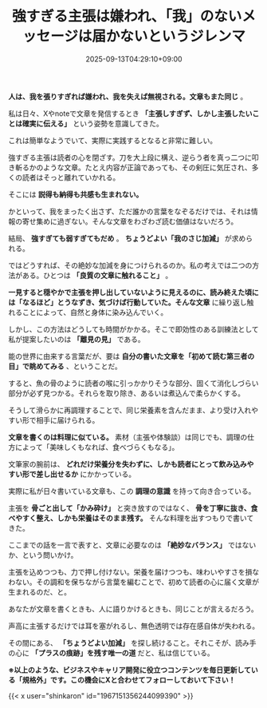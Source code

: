 ﻿---
title: "強すぎる主張は嫌われ、「我」のないメッセージは届かないというジレンマ"
date: 2025-09-13T04:29:10+09:00
draft: false
---

**人は、我を張りすぎれば嫌われ、我を失えば無視される。文章もまた同じ** 。

私は日々、Xやnoteで文章を発信するとき **「主張しすぎず、しかし主張したいことは確実に伝える」** という姿勢を意識してきた。

これは簡単なようでいて、実際に実践するとなると非常に難しい。



強すぎる主張は読者の心を閉ざす。刀を大上段に構え、逆らう者を真っ二つに叩き斬るかのような文章。たとえ内容が正論であっても、その剣圧に気圧され、多くの読者はそっと離れていかれる。

そこには **説得も納得も共感も生まれない。**

かといって、我をまったく出さず、ただ誰かの言葉をなぞるだけでは、それは情報の寄せ集めに過ぎない。そんな文章をわざわざ読む価値はないだろう。

結局、 **強すぎても弱すぎてもだめ** 。 **ちょうどよい「我のさじ加減」** が求められる。

ではどうすれば、その絶妙な加減を身につけられるのか。私の考えでは二つの方法がある。ひとつは **「良質の文章に触れること」** 。

**一見すると穏やかで主張を押し出していないように見えるのに、読み終えた頃には「なるほど」とうなずき、気づけば行動していた。そんな文章** に繰り返し触れることによって、自然と身体に染み込んでいく。

しかし、この方法はどうしても時間がかかる。そこで即効性のある訓練法として私が提案したいのは **「離見の見」** である。

能の世界に由来する言葉だが、要は **自分の書いた文章を「初めて読む第三者の目」で眺めてみる** 、ということだ。



すると、魚の骨のように読者の喉に引っかかりそうな部分、固くて消化しづらい部分が必ず見つかる。それらを取り除き、あるいは煮込んで柔らかくする。

そうして滑らかに再調理することで、同じ栄養素を含んだまま、より受け入れやすい形で相手に届けられる。



**文章を書くのは料理に似ている。** 素材（主張や体験談）は同じでも、調理の仕方によって「美味しくもなれば、食べづらくもなる」。

文筆家の腕前は、 **どれだけ栄養分を失わずに、しかも読者にとって飲み込みやすい形で差し出せるか** にかかっている。



実際に私が日々書いている文章も、この **調理の意識** を持って向き合っている。

主張を **骨ごと出して「かみ砕け」** と突き放すのではなく、 **骨を丁寧に抜き、食べやすく整え、しかも栄養はそのまま残す。** そんな料理を出すつもりで書いてきた。



ここまでの話を一言で表すと、文章に必要なのは **「絶妙なバランス」** ではないか、という問いかけ。

主張を込めつつも、力で押し付けない。栄養を届けつつも、味わいやすさを損なわない。その調和を保ちながら言葉を編むことで、初めて読者の心に届く文章が生まれるのだ、と。



あなたが文章を書くときも、人に語りかけるときも、同じことが言えるだろう。

声高に主張するだけでは耳を塞がれるし、無色透明では存在感自体が失われる。

その間にある、 **「ちょうどよい加減」** を探し続けること。それこそが、読み手の心に **「プラスの痕跡」を残す唯一の道** だと、私は信じている。



**※以上のような、ビジネスやキャリア開発に役立つコンテンツを毎日更新している「規格外」です。この機会にXと合わせてフォローしておいて下さい！**



{{< x user="shinkaron" id="1967151356244099390" >}}